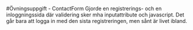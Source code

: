 #Övningsuppgift - ContactForm
Gjorde en registrerings- och en inloggningssida där validering sker mha inputattribute och javascript.
Det går bara att logga in med den sista registreringen, men sånt är livet ibland.
